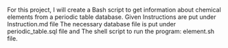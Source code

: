For this project, I will create a Bash script to get information about chemical elements from a periodic table database.
Given Instructions are put under Instruction.md file 
The necessary database file is put under periodic_table.sql file and
The shell script to run the program: element.sh file.

